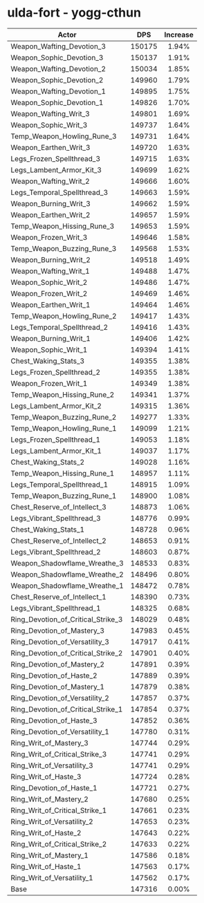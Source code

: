 # ulda-fort - yogg-cthun
| Actor | DPS | Increase |
|---|:---:|:---:|
|Weapon_Wafting_Devotion_3|150175|1.94%|
|Weapon_Sophic_Devotion_3|150137|1.91%|
|Weapon_Wafting_Devotion_2|150034|1.85%|
|Weapon_Sophic_Devotion_2|149960|1.79%|
|Weapon_Wafting_Devotion_1|149895|1.75%|
|Weapon_Sophic_Devotion_1|149826|1.70%|
|Weapon_Wafting_Writ_3|149801|1.69%|
|Weapon_Sophic_Writ_3|149737|1.64%|
|Temp_Weapon_Howling_Rune_3|149731|1.64%|
|Weapon_Earthen_Writ_3|149720|1.63%|
|Legs_Frozen_Spellthread_3|149715|1.63%|
|Legs_Lambent_Armor_Kit_3|149699|1.62%|
|Weapon_Wafting_Writ_2|149666|1.60%|
|Legs_Temporal_Spellthread_3|149663|1.59%|
|Weapon_Burning_Writ_3|149662|1.59%|
|Weapon_Earthen_Writ_2|149657|1.59%|
|Temp_Weapon_Hissing_Rune_3|149653|1.59%|
|Weapon_Frozen_Writ_3|149646|1.58%|
|Temp_Weapon_Buzzing_Rune_3|149568|1.53%|
|Weapon_Burning_Writ_2|149518|1.49%|
|Weapon_Wafting_Writ_1|149488|1.47%|
|Weapon_Sophic_Writ_2|149486|1.47%|
|Weapon_Frozen_Writ_2|149469|1.46%|
|Weapon_Earthen_Writ_1|149464|1.46%|
|Temp_Weapon_Howling_Rune_2|149417|1.43%|
|Legs_Temporal_Spellthread_2|149416|1.43%|
|Weapon_Burning_Writ_1|149406|1.42%|
|Weapon_Sophic_Writ_1|149394|1.41%|
|Chest_Waking_Stats_3|149355|1.38%|
|Legs_Frozen_Spellthread_2|149355|1.38%|
|Weapon_Frozen_Writ_1|149349|1.38%|
|Temp_Weapon_Hissing_Rune_2|149341|1.37%|
|Legs_Lambent_Armor_Kit_2|149315|1.36%|
|Temp_Weapon_Buzzing_Rune_2|149277|1.33%|
|Temp_Weapon_Howling_Rune_1|149099|1.21%|
|Legs_Frozen_Spellthread_1|149053|1.18%|
|Legs_Lambent_Armor_Kit_1|149037|1.17%|
|Chest_Waking_Stats_2|149028|1.16%|
|Temp_Weapon_Hissing_Rune_1|148957|1.11%|
|Legs_Temporal_Spellthread_1|148915|1.09%|
|Temp_Weapon_Buzzing_Rune_1|148900|1.08%|
|Chest_Reserve_of_Intellect_3|148873|1.06%|
|Legs_Vibrant_Spellthread_3|148776|0.99%|
|Chest_Waking_Stats_1|148728|0.96%|
|Chest_Reserve_of_Intellect_2|148653|0.91%|
|Legs_Vibrant_Spellthread_2|148603|0.87%|
|Weapon_Shadowflame_Wreathe_3|148533|0.83%|
|Weapon_Shadowflame_Wreathe_2|148496|0.80%|
|Weapon_Shadowflame_Wreathe_1|148472|0.78%|
|Chest_Reserve_of_Intellect_1|148390|0.73%|
|Legs_Vibrant_Spellthread_1|148325|0.68%|
|Ring_Devotion_of_Critical_Strike_3|148029|0.48%|
|Ring_Devotion_of_Mastery_3|147983|0.45%|
|Ring_Devotion_of_Versatility_3|147917|0.41%|
|Ring_Devotion_of_Critical_Strike_2|147901|0.40%|
|Ring_Devotion_of_Mastery_2|147891|0.39%|
|Ring_Devotion_of_Haste_2|147889|0.39%|
|Ring_Devotion_of_Mastery_1|147879|0.38%|
|Ring_Devotion_of_Versatility_2|147857|0.37%|
|Ring_Devotion_of_Critical_Strike_1|147854|0.37%|
|Ring_Devotion_of_Haste_3|147852|0.36%|
|Ring_Devotion_of_Versatility_1|147780|0.31%|
|Ring_Writ_of_Mastery_3|147744|0.29%|
|Ring_Writ_of_Critical_Strike_3|147741|0.29%|
|Ring_Writ_of_Versatility_3|147741|0.29%|
|Ring_Writ_of_Haste_3|147724|0.28%|
|Ring_Devotion_of_Haste_1|147721|0.27%|
|Ring_Writ_of_Mastery_2|147680|0.25%|
|Ring_Writ_of_Critical_Strike_1|147661|0.23%|
|Ring_Writ_of_Versatility_2|147653|0.23%|
|Ring_Writ_of_Haste_2|147643|0.22%|
|Ring_Writ_of_Critical_Strike_2|147633|0.22%|
|Ring_Writ_of_Mastery_1|147586|0.18%|
|Ring_Writ_of_Haste_1|147563|0.17%|
|Ring_Writ_of_Versatility_1|147562|0.17%|
|Base|147316|0.00%|
